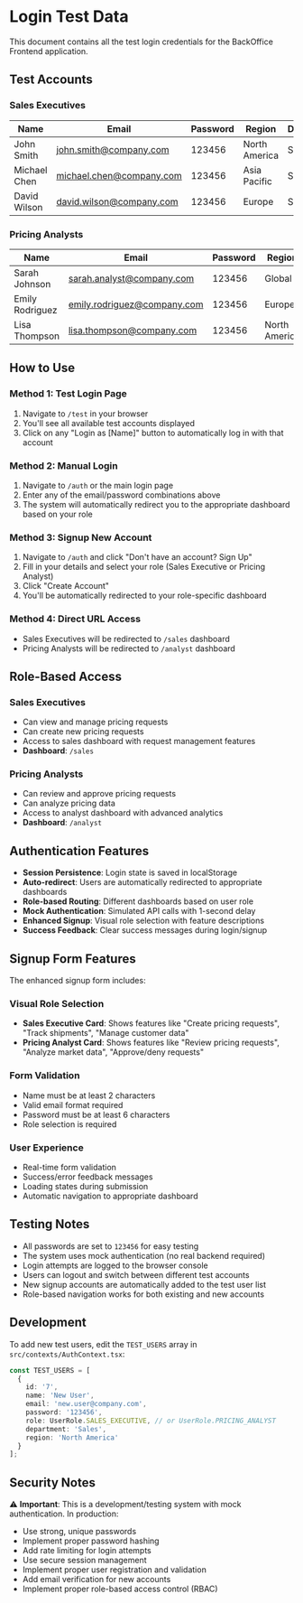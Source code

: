 # Login Test Data

This document contains all the test login credentials for the BackOffice Frontend application.

## Test Accounts

### Sales Executives

| Name | Email | Password | Region | Department |
|------|-------|----------|--------|------------|
| John Smith | john.smith@company.com | 123456 | North America | Sales |
| Michael Chen | michael.chen@company.com | 123456 | Asia Pacific | Sales |
| David Wilson | david.wilson@company.com | 123456 | Europe | Sales |

### Pricing Analysts

| Name | Email | Password | Region | Department |
|------|-------|----------|--------|------------|
| Sarah Johnson | sarah.analyst@company.com | 123456 | Global | Pricing |
| Emily Rodriguez | emily.rodriguez@company.com | 123456 | Europe | Pricing |
| Lisa Thompson | lisa.thompson@company.com | 123456 | North America | Pricing |

## How to Use

### Method 1: Test Login Page
1. Navigate to `/test` in your browser
2. You'll see all available test accounts displayed
3. Click on any "Login as [Name]" button to automatically log in with that account

### Method 2: Manual Login
1. Navigate to `/auth` or the main login page
2. Enter any of the email/password combinations above
3. The system will automatically redirect you to the appropriate dashboard based on your role

### Method 3: Signup New Account
1. Navigate to `/auth` and click "Don't have an account? Sign Up"
2. Fill in your details and select your role (Sales Executive or Pricing Analyst)
3. Click "Create Account"
4. You'll be automatically redirected to your role-specific dashboard

### Method 4: Direct URL Access
- Sales Executives will be redirected to `/sales` dashboard
- Pricing Analysts will be redirected to `/analyst` dashboard

## Role-Based Access

### Sales Executives
- Can view and manage pricing requests
- Can create new pricing requests
- Access to sales dashboard with request management features
- **Dashboard**: `/sales`

### Pricing Analysts
- Can review and approve pricing requests
- Can analyze pricing data
- Access to analyst dashboard with advanced analytics
- **Dashboard**: `/analyst`

## Authentication Features

- **Session Persistence**: Login state is saved in localStorage
- **Auto-redirect**: Users are automatically redirected to appropriate dashboards
- **Role-based Routing**: Different dashboards based on user role
- **Mock Authentication**: Simulated API calls with 1-second delay
- **Enhanced Signup**: Visual role selection with feature descriptions
- **Success Feedback**: Clear success messages during login/signup

## Signup Form Features

The enhanced signup form includes:

### Visual Role Selection
- **Sales Executive Card**: Shows features like "Create pricing requests", "Track shipments", "Manage customer data"
- **Pricing Analyst Card**: Shows features like "Review pricing requests", "Analyze market data", "Approve/deny requests"

### Form Validation
- Name must be at least 2 characters
- Valid email format required
- Password must be at least 6 characters
- Role selection is required

### User Experience
- Real-time form validation
- Success/error feedback messages
- Loading states during submission
- Automatic navigation to appropriate dashboard

## Testing Notes

- All passwords are set to `123456` for easy testing
- The system uses mock authentication (no real backend required)
- Login attempts are logged to the browser console
- Users can logout and switch between different test accounts
- New signup accounts are automatically added to the test user list
- Role-based navigation works for both existing and new accounts

## Development

To add new test users, edit the `TEST_USERS` array in `src/contexts/AuthContext.tsx`:

```typescript
const TEST_USERS = [
  {
    id: '7',
    name: 'New User',
    email: 'new.user@company.com',
    password: '123456',
    role: UserRole.SALES_EXECUTIVE, // or UserRole.PRICING_ANALYST
    department: 'Sales',
    region: 'North America'
  }
];
```

## Security Notes

⚠️ **Important**: This is a development/testing system with mock authentication. In production:
- Use strong, unique passwords
- Implement proper password hashing
- Add rate limiting for login attempts
- Use secure session management
- Implement proper user registration and validation
- Add email verification for new accounts
- Implement proper role-based access control (RBAC) 